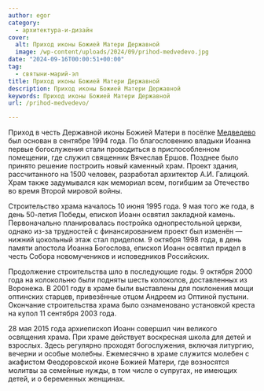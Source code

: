 ```yaml
---
author: egor
category:
  - архитектура-и-дизайн
cover:
  alt: Приход иконы Божией Матери Державной
  image: /wp-content/uploads/2024/09/prihod-medvedevo.jpg
date: "2024-09-16T00:00:51+00:00"
tag:
  - святыни-марий-эл
title: Приход иконы Божией Матери Державной
description: Приход иконы Божией Матери Державной
keywords: Приход иконы Божией Матери Державной
url: /prihod-medvedevo/

---
```

Приход в честь Державной иконы Божией Матери в посёлке [Медведево](/medvedevskij-rajon/) был основан в сентябре 1994 года. По благословению владыки Иоанна первые богослужения стали проводиться в приспособленном помещении, где служил священник Вячеслав Ершов. Позднее было принято решение построить новый каменный храм. Проект здания, рассчитанного на 1500 человек, разработал архитектор А.И. Галицкий. Храм также задумывался как мемориал всем, погибшим за Отечество во время Второй мировой войны.

Строительство храма началось 10 июня 1995 года. 9 мая того же года, в день 50-летия Победы, епископ Иоанн освятил закладной камень. Первоначально планировалась постройка однопрестольной церкви, однако из-за трудностей с финансированием проект был изменён — нижний цокольный этаж стал приделом. 9 октября 1998 года, в день памяти апостола Иоанна Богослова, епископ Иоанн освятил придел в честь Собора новомучеников и исповедников Российских.

Продолжение строительства шло в последующие годы. 9 октября 2000 года на колокольню были подняты шесть колоколов, доставленных из Воронежа. В 2001 году в храме были выставлены для поклонения мощи оптинских старцев, привезённые отцом Андреем из Оптиной пустыни. Окончание строительства храма было ознаменовано установкой креста на купол 11 сентября 2003 года.

28 мая 2015 года архиепископ Иоанн совершил чин великого освящения храма. При храме действует воскресная школа для детей и взрослых. Здесь регулярно проходят богослужения, включая литургию, вечерни и особые молебны. Ежемесячно в храме служится молебен с акафистом Феодоровской иконе Божией Матери, где возносятся молитвы за семейные нужды, в том числе о супругах, не имеющих детей, и о беременных женщинах.
